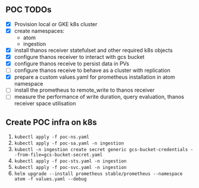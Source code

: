 ## POC TODOs
- [x] Provision local or GKE k8s cluster
- [x] create namespaces:
  - atom
  - ingestion
- [x] install thanos receiver statefulset and other required k8s objects
- [x] configure thanos receiver to interact with gcs bucket
- [x] configure thanos receive to persist data in PVs
- [ ] configure thanos receive to behave as a cluster with replication
- [x] prepare a custom values.yaml for prometheus installation in atom namespace 
- [ ] install the prometheus to remote_write to thanos receiver
- [ ] measure the performance of write duration, query evaluation, thanos receiver space utilisation

## Create POC infra on k8s
1. `kubectl apply -f poc-ns.yaml`
2. `kubectl apply -f poc-sa.yaml -n ingestion`
3. `kubectl -n ingestion create secret generic gcs-bucket-credentials --from-file=gcs-bucket-secret.yaml`
4. `kubectl apply -f poc-sts.yaml -n ingestion`
5. `kubectl apply -f poc-svc.yaml -n ingestion`
6. `helm upgrade --install prometheus stable/prometheus --namespace atom -f values.yaml --debug`
